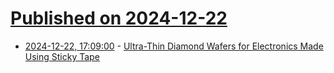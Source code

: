 # [Published on 2024-12-22](index.md)

* [2024-12-22, 17:09:00](https://soylentnews.org/article.pl?sid=24/12/21/1353240&from=rss) - [Ultra-Thin Diamond Wafers for Electronics Made Using Sticky Tape](https://soylentnews.org/article.pl?sid=24/12/21/1353240&from=rss)
